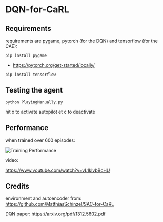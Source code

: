 # DQN-for-CaRL
## Requirements
requirements are pygame, pytorch (for the DQN) and tensorflow (for the CAE):

``pip install pygame``

- https://pytorch.org/get-started/locally/

``pip install tensorflow``

## Testing the agent
``python PlayingManually.py``

hit x to activate autopilot et c to deactivate
## Performance
when trained over 600 episodes:

![Training Performance](https://i.imgur.com/HUysRrE.png)

video:

https://www.youtube.com/watch?v=vL1klvbBcHU

## Credits
environment and autoencoder from: https://github.com/MatthiasSchinzel/SAC-for-CaRL

DQN paper: https://arxiv.org/pdf/1312.5602.pdf
